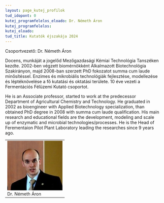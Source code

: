 ```yaml
---
layout: page_kutej_profilok
tud_idopont: 0
kutej_programfelelos_eloado: Dr. Németh Áron
kutej_programfelelos: 
kutej_eloado:
tud_title: Kutatók éjszakája 2024
---
```

Csoportvezető: Dr. Németh Áron	

Docens, munkáját a jogelőd Mezőgazdasági Kémiai Technológia Tanszéken kezdte. 2002-ben végzett biomérnökként Alkalmazott Biotechnológia Szakirányon, majd 2008-ban szerzett PhD fokozatot summa cum laude minősítéssel. Enzimes és mikrobiális technológiák fejlesztése, modellezése és léptéknövelése a fő kutatási és oktatási területe. 10 éve vezeti a Fermentációs Félüzemi Kutató csoportot.

He is an Associate professor, started to work at the predecessor Department of Agricultural Chemistry and Technology. He graduated in 2002 as bioengineer with Applied Biotechnology specialization, than obtained PhD degree in 2008 with summa cum laude qualification. His main research and educational fields are the development, modeling and scale up of enzymatic and microbial technologies/processes. He is the Head of Ferementaion Pilot Plant Laboratory leading the researches since 9 years ago.

 <table class="picture">
<tr>
<td>

<div class="gallery">
    <img src="images/nemeth_aron.jpg" max-width="250" max-height="200">
  <div class="desc">Dr. Németh Áron</div>
</div>

</td>
</tr>
</table>
